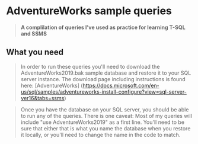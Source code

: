 # AdventureWorks sample queries
> **A complilation of queries I've used as practice
for learning T-SQL and SSMS**

## What you need

> In order to run these queries you'll need to download the 
AdventureWorks2019.bak sample database and restore it to your SQL server instance.
The download page including instructions is found here:
[AdventureWorks] (https://docs.microsoft.com/en-us/sql/samples/adventureworks-install-configure?view=sql-server-ver16&tabs=ssms)

>  Once you have the database on your SQL server, you should be able to run any of the queries.
There is one caveat: Most of my queries will include "use AdventureWorks2019" as a first line. You'll
need to be sure that either that is what you name the database when you restore it locally, or 
you'll need to change the name in the code to match.
